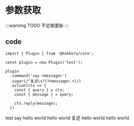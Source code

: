 # 参数获取

:::warning TODO
不定期更新
:::

## code

```typescript{6-7,9}
import { Plugin } from '@kokkoro/core';

const plugin = new Plugin('test');

plugin
  .command('say <message>')
  .sugar(/^复述\s?(?<message>.+)/)
  .action(ctx => {
    const { query } = ctx;
    const { message } = query;

    ctx.reply(message);
  })
```

<ChatPanel>
  <ChatMessage id="2225151531">test say hello world</ChatMessage>
  <ChatMessage id="709289491">hello world</ChatMessage>
  <ChatMessage id="2225151531">复述 hello world</ChatMessage>
  <ChatMessage id="709289491">hello world</ChatMessage>
</ChatPanel>
